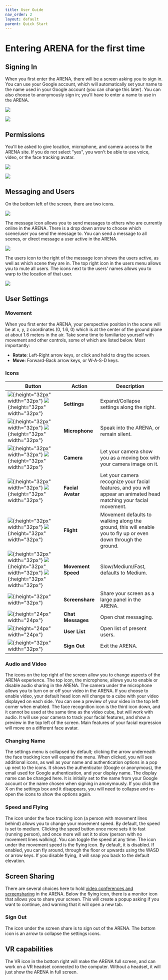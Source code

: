 ```yaml
---
title: User Guide
nav_order: 2
layout: default
parent: Quick Start
---
```



# Entering ARENA for the first time

## Signing In

When you first enter the ARENA, there will be a screen asking you to sign in. You can use your Google account, which will automatically set your name to the name used in your Google account (you can change this later). You can also choose to anonymously sign in; you'll have to enter a name to use in the ARENA.

![](../../assets/img/tutorial/userguide/a1.jpg)

![](../../assets/img/tutorial/userguide/a2.jpg)

## Permissions

You'll be asked to give location, microphone, and camera access to the ARENA site. If you do not select "yes", you won't be able to use voice, video, or the face tracking avatar.

![](../../assets/img/tutorial/userguide/a3.jpg)

![](../../assets/img/tutorial/userguide/a4.jpg)

## Messaging and Users

On the bottom left of the screen, there are two icons.

![](../../assets/img/tutorial/userguide/a5.png)

The message icon allows you to send messages to others who are currently online in the ARENA. There is a drop down arrow to choose which scene/user you send the message to. You can send  a message to all scenes, or direct message a user active in the ARENA.

![](../../assets/img/tutorial/userguide/a6.png)

The users icon to the right of the message icon shows the users active, as well as which scene they are in. The top right icon in the users menu allows you to mute all users. The icons next to the users' names allows you to warp to the location of that user.

![](../../assets/img/tutorial/userguide/a7.png)

## User Settings

### Movement

When you first enter the ARENA, your perspective position in the scene will be at x, y, z coordinates (0, 1.6, 0) which is at the center of the ground plane at about 1.6 meters in the air. Take some time to familiarize yourself with movement and other controls, some of which are listed below. Most importantly:

- **Rotate**: Left-Right arrow keys, or click and hold to drag the screen.
- **Move**: Forward-Back arrow keys, or W-A-S-D keys.

### Icons

| Button                                                                                                                                                                                                           | Action             | Description                                                                                                         |
| ---------------------------------------------------------------------------------------------------------------------------------------------------------------------------------------------------------------- | ------------------ | ------------------------------------------------------------------------------------------------------------------- |
| ![](../../assets/img/icons/more.png){:height="32px" width="32px"} ![](../../assets/img/icons/less.png){:height="32px" width="32px"}                                                                                    | **Settings**       | Expand/Collapse settings along the right.                                                                           |
| ![](../../assets/img/icons/audio-on.png){:height="32px" width="32px"} ![](../../assets/img/icons/audio-off.png){:height="32px" width="32px"}                                                                           | **Microphone**     | Speak into the ARENA, or remain silent.                                                                             |
| ![](../../assets/img/icons/video-on.png){:height="32px" width="32px"} ![](../../assets/img/icons/video-off.png){:height="32px" width="32px"}                                                                           | **Camera**         | Let your camera show you as a moving box with your camera image on it.                                              |
| ![](../../assets/img/icons/avatar3-on.png){:height="32px" width="32px"} ![](../../assets/img/icons/avatar3-off.png){:height="32px" width="32px"}                                                                       | **Facial Avatar**  | Let your camera recognize your facial features, and you will appear an animated head matching your facial movement. |
| ![](../../assets/img/icons/flying-on.png){:height="32px" width="32px"} ![](../../assets/img/icons/flying-off.png){:height="32px" width="32px"}                                                                         | **Flight**         | Movement defaults to walking along the ground, this will enable you to fly up or even down through the ground.      |
| ![](../../assets/img/icons/speed-slow.png){:height="32px" width="32px"} ![](../../assets/img/icons/speed-medium.png){:height="32px" width="32px"} ![](../../assets/img/icons/speed-fast.png){:height="32px" width="32px"} | **Movement Speed** | Slow/Medium/Fast, defaults to Medium.                                                                               |
| ![](../../assets/img/icons/screen-on.png){:height="32px" width="32px"}                                                                                                                                              | **Screenshare**    | Share your screen as a large panel in the ARENA.                                                                    |
| ![](../../assets/img/icons/chat.png){:height="24px" width="24px"}                                                                                                                                                   | **Chat Messages**  | Open chat messaging.                                                                                                |
| ![](../../assets/img/icons/user-list.png){:height="24px" width="24px"}                                                                                                                                              | **User List**      | Open list of present users.                                                                                         |
| ![](../../assets/img/icons/logout.png){:height="32px" width="32px"}                                                                                                                                                 | **Sign Out**       | Exit the ARENA.                                                                                                     |

### Audio and Video

The icons on the top right of the screen allow you to change aspects of the ARENA experience. The top icon, the microphone, allows you to enable or disable audio sharing in the ARENA. The camera under the microphone allows you to turn on or off your video in the ARENA. If you choose to enable video, your default head icon will change to a cube with your video displayed on each side. You can see a preview of your video in the top left corner when enabled. The face recognition icon is the third icon down, and it cannot be used at the same time as the video cube, but will work with audio. It will use your camera to track your facial features, and show a preview in the top left of the screen. Main features of your facial expression will move on a different face avatar.

### Changing Name

The settings menu is collapsed by default; clicking the arrow underneath the face tracking icon will expand the menu. When clicked, you will see additional icons, as well as your name and authentication options in a pop up next to the icons. It shows the authenticator (Google or anonymous), the email used for Google authentication, and your display name. The display name can be changed here. It is initially set to the name from your Google account or the name chosen when signing in anonymously. If you click the X on the settings box and it disappears, you will need to collapse and re-open the icons to show the options again.

### Speed and Flying

The icon under the face tracking icon (a person with movement lines behind) allows you to change your movement speed. By default, the speed is set to medium. Clicking the speed button once more sets it to fast (running person), and once more will set it to slow (person with no movement lines walking). You can toggle the speed at any time. The icon under the movement speed is the flying icon. By default, it is disabled. If enabled, you can fly around, through the floor or upwards using the WASD or arrow keys. If you disable flying, it will snap you back to the default elevation.

## Screen Sharing

There are several choices here to hold [video conferences and screensharing](presence/conferencing) in the ARENA. Below the flying icon, there is a monitor icon that allows you to share your screen. This will create a popup asking if you want to continue, and warning that it will open a new tab.

### Sign Out

The icon under the screen share is to sign out of the ARENA. The bottom icon is an arrow to collapse the settings icons.

## VR capabilities

The VR icon in the bottom right will make the ARENA full screen, and can work on a VR headset connected to the computer. Without a headset, it will just show the ARENA in full screen.


